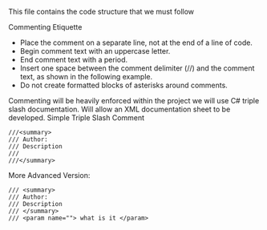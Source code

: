 This file contains the code structure that we must follow

Commenting Etiquette

* Place the comment on a separate line, not at the end of a line of code.
* Begin comment text with an uppercase letter.
* End comment text with a period.
* Insert one space between the comment delimiter (//) and the comment text, as shown in the following example.
* Do not create formatted blocks of asterisks around comments.

Commenting will be heavily enforced within the project we will use C# triple slash documentation. Will allow an XML documentation sheet to be developed.
Simple Triple Slash Comment

```
///<summary>
/// Author:
/// Description
///
///</summary>
```

More Advanced Version:
```
/// <summary>
/// Author:
/// Description
/// </summary>
/// <param name=""> what is it </param>
```

